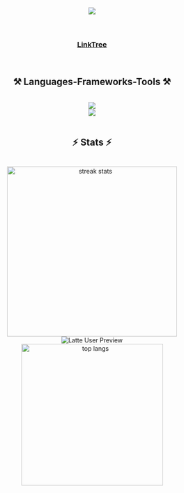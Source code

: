 <h1 align="center">
    <img src="https://readme-typing-svg.herokuapp.com/?font=Righteous&size=35&center=true&vCenter=true&width=500&height=70&duration=4000&lines=Hi+There!+👋;+I'm+Varun+Rawat!;" />
</h1>

<br/>
 
<div align="center"> 
    <h3> <a href="https://www.linktr.ee/RunAt/" target="_blank">
     LinkTree
  </a>
    </h3>
 

</div>

 <br/>
 
<h2 align="center">⚒️ Languages-Frameworks-Tools ⚒️</h2>
<br/>
<div align="center">
        <img src="https://skillicons.dev/icons?i=svelte,go,react,neovim,vscode,github,git" /><br />
    <img src="https://skillicons.dev/icons?i=nodejs,python,javascript,mongodb,cpp,java,bash" /><br>
</div>
<br/>

<h2 align="center">⚡ Stats ⚡</h2>
<br>
<div align=center>
  <img width=390 src="https://github-readme-streak-stats-salesp07.vercel.app/?user=runattekky&count_private=true&theme=react&border_radius=10" alt="streak stats"/>
  <img src="https://github-readme-stats.vercel.app/api?username=runattekky&count_private=true&show_icons=true&include_all_commits=true&theme=react&border_radius=10" alt="Latte User Preview">
  <br/>
  <img width=325 align="center" src="https://github-readme-stats-salesp07.vercel.app/api/top-langs/?username=runattekky&hide=HTML&langs_count=8&layout=compact&theme=react&border_radius=10&size_weight=0.5&count_weight=0.5&exclude_repo=github-readme-stats" alt="top langs" />
</div>

<br/><br/>

